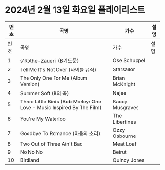 # 2024년 2월 13일 화요일 플레이리스트

| 번호 | 곡명 | 가수 | 설명 |
|------|------|------|------|
| 번호 | 곡명 | 가수 | 설명 |
| 1 | s'Rothe-Zauerli (B기도문) | Ose Schuppel |  |
| 2 | Tell Me It's Not Over (타이틀 뮤직) | Starsailor |  |
| 3 | The Only One For Me (Album Version) | Brian McKnight |  |
| 4 | Summer Soft (B의 곡) | Najee |  |
| 5 | Three Little Birds (Bob Marley: One Love - Music Inspired By The Film) | Kacey Musgraves |  |
| 6 | You're My Waterloo | The Libertines |  |
| 7 | Goodbye To Romance (마음의 소리) | Ozzy Osbourne |  |
| 8 | Two Out of Three Ain't Bad | Meat Loaf |  |
| 9 | No No No | Beirut |  |
| 10 | Birdland | Quincy Jones |  |
